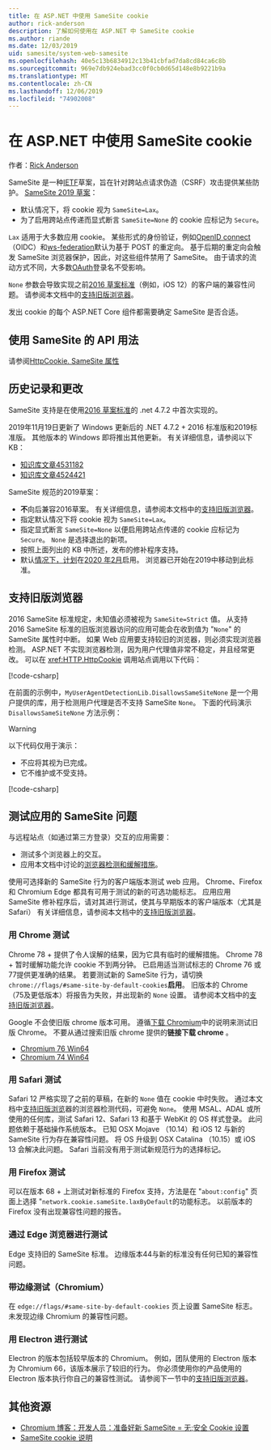 ```yaml
---
title: 在 ASP.NET 中使用 SameSite cookie
author: rick-anderson
description: 了解如何使用在 ASP.NET 中 SameSite cookie
ms.author: riande
ms.date: 12/03/2019
uid: samesite/system-web-samesite
ms.openlocfilehash: 40e5c13b6834912c13b41cbfad7da8cd84ca6c8b
ms.sourcegitcommit: 969e7db924ebad3cc0f0cb0d65d148e8b9221b9a
ms.translationtype: MT
ms.contentlocale: zh-CN
ms.lasthandoff: 12/06/2019
ms.locfileid: "74902008"
---
```

# <a name="work-with-samesite-cookies-in-aspnet"></a>在 ASP.NET 中使用 SameSite cookie

作者：[Rick Anderson](https://twitter.com/RickAndMSFT)

SameSite 是一种[IETF](https://ietf.org/about/)草案，旨在针对跨站点请求伪造（CSRF）攻击提供某些防护。 [SameSite 2019 草案](https://tools.ietf.org/html/draft-west-cookie-incrementalism-00)：

* 默认情况下，将 cookie 视为 `SameSite=Lax`。
* 为了启用跨站点传递而显式断言 `SameSite=None` 的 cookie 应标记为 `Secure`。

`Lax` 适用于大多数应用 cookie。 某些形式的身份验证，例如[OpenID connect](https://openid.net/connect/) （OIDC）和[ws-federation](https://auth0.com/docs/protocols/ws-fed)默认为基于 POST 的重定向。 基于后期的重定向会触发 SameSite 浏览器保护，因此，对这些组件禁用了 SameSite。 由于请求的流动方式不同，大多数[OAuth](https://oauth.net/)登录名不受影响。

`None` 参数会导致实现之前[2016 草案标准](https://tools.ietf.org/html/draft-west-first-party-cookies-07)（例如，iOS 12）的客户端的兼容性问题。 请参阅本文档中的[支持旧版浏览器](#sob)。

发出 cookie 的每个 ASP.NET Core 组件都需要确定 SameSite 是否合适。

## <a name="api-usage-with-samesite"></a>使用 SameSite 的 API 用法

请参阅[HttpCookie. SameSite 属性](/dotnet/api/system.web.httpcookie.samesite#System_Web_HttpCookie_SameSite)

## <a name="history-and-changes"></a>历史记录和更改

SameSite 支持是在使用[2016 草案标准](https://tools.ietf.org/html/draft-west-first-party-cookies-07#section-4.1)的 .net 4.7.2 中首次实现的。

2019年11月19日更新了 Windows 更新后的 .NET 4.7.2 + 2016 标准版和2019标准版。 其他版本的 Windows 即将推出其他更新。 有关详细信息，请参阅以下 KB：

* [知识库文章4531182](https://support.microsoft.com/help/4531182/kb4531182)
* [知识库文章4524421](https://support.microsoft.com/help/4524421/kb4524421)

 SameSite 规范的2019草案：

* **不**向后兼容2016草案。 有关详细信息，请参阅本文档中的[支持旧版浏览器](#sob)。
* 指定默认情况下将 cookie 视为 `SameSite=Lax`。
* 指定显式断言 `SameSite=None` 以便启用跨站点传递的 cookie 应标记为 `Secure`。 `None` 是选择退出的新项。
* 按照上面列出的 KB 中所述，发布的修补程序支持。
* 默认[情况下，计划](https://chromestatus.com/feature/5088147346030592)在[2020 年2月](https://blog.chromium.org/2019/10/developers-get-ready-for-new.html)启用。 浏览器已开始在2019中移动到此标准。

<a name="sob"></a>

## <a name="supporting-older-browsers"></a>支持旧版浏览器

2016 SameSite 标准规定，未知值必须被视为 `SameSite=Strict` 值。 从支持 2016 SameSite 标准的旧版浏览器访问的应用可能会在收到值为 "`None`" 的 SameSite 属性时中断。 如果 Web 应用要支持较旧的浏览器，则必须实现浏览器检测。 ASP.NET 不实现浏览器检测，因为用户代理值非常不稳定，并且经常更改。 可以在 <xref:HTTP.HttpCookie> 调用站点调用以下代码：

[!code-csharp[](sample/SameSiteCheck.cs?name=snippet)]

在前面的示例中，`MyUserAgentDetectionLib.DisallowsSameSiteNone` 是一个用户提供的库，用于检测用户代理是否不支持 SameSite `None`。 下面的代码演示 `DisallowsSameSiteNone` 方法示例：

> [!WARNING]
> 以下代码仅用于演示：
> * 不应将其视为已完成。
> * 它不维护或不受支持。

[!code-csharp[](sample/SameSiteCheck.cs?name=snippet2)]

## <a name="test-apps-for-samesite-problems"></a>测试应用的 SameSite 问题

与远程站点（如通过第三方登录）交互的应用需要：

* 测试多个浏览器上的交互。
* 应用本文档中讨论的[浏览器检测和缓解措施](#sob)。

使用可选择新的 SameSite 行为的客户端版本测试 web 应用。 Chrome、Firefox 和 Chromium Edge 都具有可用于测试的新的可选功能标志。 应用应用 SameSite 修补程序后，请对其进行测试，使其与早期版本的客户端版本（尤其是 Safari） 有关详细信息，请参阅本文档中的[支持旧版浏览器](#sob)。

### <a name="test-with-chrome"></a>用 Chrome 测试

Chrome 78 + 提供了令人误解的结果，因为它具有临时的缓解措施。 Chrome 78 + 暂时缓解功能允许 cookie 不到两分钟。 已启用适当测试标志的 Chrome 76 或77提供更准确的结果。 若要测试新的 SameSite 行为，请切换 `chrome://flags/#same-site-by-default-cookies`**启用**。 旧版本的 Chrome （75及更低版本）将报告为失败，并出现新的 `None` 设置。 请参阅本文档中的[支持旧版浏览器](#sob)。

Google 不会使旧版 chrome 版本可用。 遵循[下载 Chromium](https://www.chromium.org/getting-involved/download-chromium)中的说明来测试旧版 Chrome。 不要从通过搜索旧版 chrome 提供的**链接下载 chrome** 。

* [Chromium 76 Win64](https://commondatastorage.googleapis.com/chromium-browser-snapshots/index.html?prefix=Win_x64/664998/)
* [Chromium 74 Win64](https://commondatastorage.googleapis.com/chromium-browser-snapshots/index.html?prefix=Win_x64/638880/)

### <a name="test-with-safari"></a>用 Safari 测试

Safari 12 严格实现了之前的草稿，在新的 `None` 值在 cookie 中时失败。 通过本文档中[支持旧版浏览](#sob)器的浏览器检测代码，可避免 `None`。 使用 MSAL、ADAL 或所使用的任何库，测试 Safari 12、Safari 13 和基于 WebKit 的 OS 样式登录。 此问题依赖于基础操作系统版本。 已知 OSX Mojave （10.14）和 iOS 12 与新的 SameSite 行为存在兼容性问题。 将 OS 升级到 OSX Catalina （10.15）或 iOS 13 会解决此问题。 Safari 当前没有用于测试新规范行为的选择标记。

### <a name="test-with-firefox"></a>用 Firefox 测试

可以在版本 68 + 上测试对新标准的 Firefox 支持，方法是在 "`about:config`" 页面上选择 "`network.cookie.sameSite.laxByDefault`的功能标志。 以前版本的 Firefox 没有出现兼容性问题的报告。

### <a name="test-with-edge-browser"></a>通过 Edge 浏览器进行测试

Edge 支持旧的 SameSite 标准。 边缘版本44与新的标准没有任何已知的兼容性问题。

### <a name="test-with-edge-chromium"></a>带边缘测试（Chromium）

在 `edge://flags/#same-site-by-default-cookies` 页上设置 SameSite 标志。 未发现边缘 Chromium 的兼容性问题。

### <a name="test-with-electron"></a>用 Electron 进行测试

Electron 的版本包括较早版本的 Chromium。 例如，团队使用的 Electron 版本为 Chromium 66，该版本展示了较旧的行为。 你必须使用你的产品使用的 Electron 版本执行你自己的兼容性测试。 请参阅下一节中的[支持旧版浏览器](#sob)。

## <a name="additional-resources"></a>其他资源

* [Chromium 博客：开发人员：准备好新 SameSite = 无;安全 Cookie 设置](https://blog.chromium.org/2019/10/developers-get-ready-for-new.html)
* [SameSite cookie 说明](https://web.dev/samesite-cookies-explained/)
